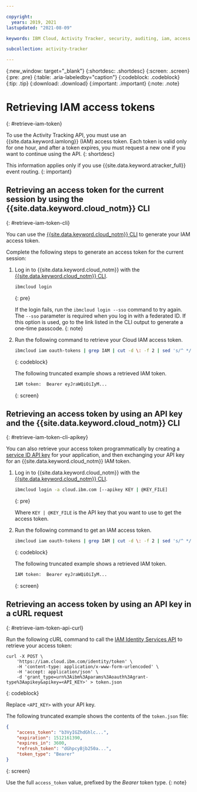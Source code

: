 ```yaml
---

copyright:
  years: 2019, 2021
lastupdated: "2021-08-09"

keywords: IBM Cloud, Activity Tracker, security, auditing, iam, access token

subcollection: activity-tracker

---
```


{:new_window: target="_blank"}
{:shortdesc: .shortdesc}
{:screen: .screen}
{:pre: .pre}
{:table: .aria-labeledby="caption"}
{:codeblock: .codeblock}
{:tip: .tip}
{:download: .download}
{:important: .important}
{:note: .note}

# Retrieving IAM access tokens
{: #retrieve-iam-token}

To use the Activity Tracking API, you must use an {{site.data.keyword.iamlong}} (IAM) access token. Each token is valid only for one hour, and after a token expires, you must request a new one if you want to continue using the API.
{: shortdesc}

This information applies only if you use {{site.data.keyword.atracker_full}} event routing.
{: important}

## Retrieving an access token for the current session by using the {{site.data.keyword.cloud_notm}} CLI
{: #retrieve-iam-token-cli}

You can use the [{{site.data.keyword.cloud_notm}} CLI](/docs/cli?topic=cli-getting-started) to generate your IAM access token.

Complete the following steps to generate an access token for the current session:

1. Log in to {{site.data.keyword.cloud_notm}} with the [{{site.data.keyword.cloud_notm}} CLI](/docs/cli?topic=cli-getting-started).

    ```sh
    ibmcloud login
    ```
    {: pre}

    If the login fails, run the `ibmcloud login --sso` command to try again. The `--sso` parameter is required when you log in with a federated ID. If this option is used, go to the link listed in the CLI output to generate a one-time passcode.
    {: note}

2. Run the following command to retrieve your Cloud IAM access token.

    ```sh
    ibmcloud iam oauth-tokens | grep IAM | cut -d \: -f 2 | sed 's/^ *//'
    ```
    {: codeblock}

    The following truncated example shows a retrieved IAM token.

    ```sh
    IAM token:  Bearer eyJraWQiOiIyM...
    ```
    {: screen}

## Retrieving an access token by using an API key and the {{site.data.keyword.cloud_notm}} CLI
{: #retrieve-iam-token-cli-apikey}

You can also retrieve your access token programmatically by creating a [service ID API key](/docs/iam?topic=iam-serviceidapikeys) for your application, and then exchanging your API key for an {{site.data.keyword.cloud_notm}} IAM token.

1. Log in to {{site.data.keyword.cloud_notm}} with the [{{site.data.keyword.cloud_notm}} CLI](/docs/cli?topic=cli-getting-started).

    ```sh
    ibmcloud login -a cloud.ibm.com [--apikey KEY | @KEY_FILE]
    ```
    {: pre}

    Where `KEY | @KEY_FILE` is the API key that you want to use to get the access token.

2. Run the following command to get an IAM access token.

    ```sh
    ibmcloud iam oauth-tokens | grep IAM | cut -d \: -f 2 | sed 's/^ *//'
    ```
    {: codeblock}

    The following truncated example shows a retrieved IAM token.

    ```sh
    IAM token:  Bearer eyJraWQiOiIyM...
    ```
    {: screen}


## Retrieving an access token by using an API key in a cURL request
{: #retrieve-iam-token-api-curl}

Run the following cURL command to call the [IAM Identity Services API](/apidocs/iam-identity-token-api) to retrieve your access token:

```
curl -X POST \
    'https://iam.cloud.ibm.com/identity/token' \
    -H 'content-type: application/x-www-form-urlencoded' \
    -H 'accept: application/json' \
    -d 'grant_type=urn%3Aibm%3Aparams%3Aoauth%3Agrant-type%3Aapikey&apikey=<API_KEY>' > token.json
```
{: codeblock}

Replace `<API_KEY>` with your API key. 
    
The following truncated example shows the contents of the `token.json` file:

```json
{
    "access_token": "b3VyIGZhdGhlc...",
    "expiration": 1512161390,
    "expires_in": 3600,
    "refresh_token": "dGhpcyBjb250a...",
    "token_type": "Bearer"
}
```
{: screen}


Use the full `access_token` value, prefixed by the _Bearer_ token type.
{: note}






